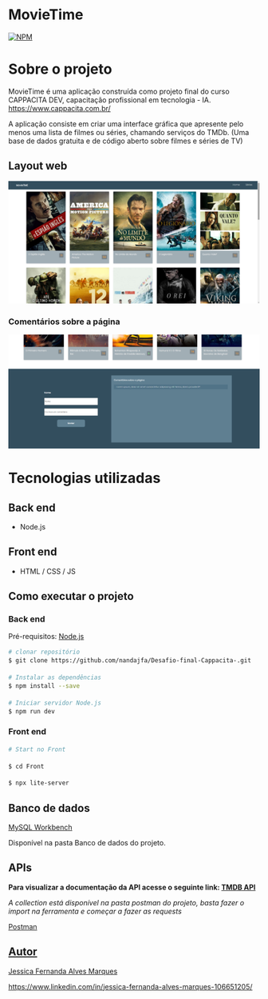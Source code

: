 # MovieTime 
[![NPM](https://img.shields.io/npm/l/react)](https://github.com/nandajfa/cappacitadev/blob/main/LICENSE) 

# Sobre o projeto

MovieTime é uma aplicação construída como projeto final do curso CAPPACITA DEV, capacitação profissional em tecnologia - IA. https://www.cappacita.com.br/

A aplicação consiste em criar uma interface gráfica que apresente pelo menos uma lista de filmes ou séries, chamando serviços do TMDb. (Uma base de dados gratuita e de código aberto sobre filmes e séries de TV)

## Layout web
![Web 1](https://github.com/nandajfa/Desafio-final-Cappacita-/blob/master/assets/12.png)

### Comentários sobre a página
![Web 2](https://github.com/nandajfa/Desafio-final-Cappacita-/blob/master/assets/34%20(2).png)



# Tecnologias utilizadas
## Back end

- Node.js

## Front end

- HTML / CSS / JS 

## Como executar o projeto

### Back end
Pré-requisitos: [Node.js](https://nodejs.org/en/)

```bash
# clonar repositório
$ git clone https://github.com/nandajfa/Desafio-final-Cappacita-.git

# Instalar as dependências 
$ npm install --save

# Iniciar servidor Node.js
$ npm run dev
```

### Front end

```bash
# Start no Front

$ cd Front

$ npx lite-server 

```

## Banco de dados

[MySQL Workbench](https://www.mysql.com/downloads/)

Disponível na pasta Banco de dados do projeto.

## APIs

**Para visualizar a documentação da API acesse o seguinte link: [TMDB API](https://developers.themoviedb.org/3/getting-started/introduction)**

*A collection está disponível na pasta postman do projeto, basta fazer o import na ferramenta e começar a fazer as requests* 

 <a href="https://www.postman.com/downloads/" target="_blank">Postman
 
## Autor

Jessica Fernanda Alves Marques

https://www.linkedin.com/in/jessica-fernanda-alves-marques-106651205/

